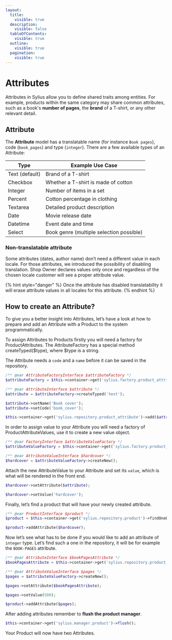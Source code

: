 ```yaml
---
layout:
  title:
    visible: true
  description:
    visible: false
  tableOfContents:
    visible: true
  outline:
    visible: true
  pagination:
    visible: true
---
```


# Attributes

Attributes in Sylius allow you to define shared traits among entities. For example, products within the same category may share common attributes, such as a book's **number of pages**, the **brand** of a T-shirt, or any other relevant detail.

## Attribute

The **Attribute** model has a translatable name (for instance `Book pages`), code (`book_pages`) and type (`integer`). There are a few available types of an Attribute:

| Type           | Example Use Case                         |
| -------------- | ---------------------------------------- |
| Text (default) | Brand of a T-shirt                       |
| Checkbox       | Whether a T-shirt is made of cotton      |
| Integer        | Number of items in a set                 |
| Percent        | Cotton percentage in clothing            |
| Textarea       | Detailed product description             |
| Date           | Movie release date                       |
| Datetime       | Event date and time                      |
| Select         | Book genre (multiple selection possible) |

### Non-translatable attribute

Some attributes (dates, author name) don’t need a different value in each locale. For those attributes, we introduced the possibility of disabling translation. Shop Owner declares values only once and regardless of the chosen locale customer will see a proper attribute value.

{% hint style="danger" %}
Once the attribute has disabled translatability it will erase attribute values in all locales for this attribute.
{% endhint %}

## How to create an Attribute?

To give you a better insight into Attributes, let’s have a look at how to prepare and add an Attribute with a Product to the system programmatically.

To assign Attributes to Products firstly you will need a factory for ProductAttributes. The AttributeFactory has a special method createTyped($type), where $type is a string.

The Attribute needs a `code` and a `name` before it can be saved in the repository.

```php
/** @var AttributeFactoryInterface $attributeFactory */
$attributeFactory = $this->container->get('sylius.factory.product_attribute');

/** @var AttributeInterface $attribute */
$attribute = $attributeFactory->createTyped('text');

$attribute->setName('Book cover');
$attribute->setCode('book_cover');

$this->container->get('sylius.repository.product_attribute')->add($attribute);
```

In order to assign value to your Attribute you will need a factory of ProductAttributeValues, use it to create a new value object.

```php
/** @var FactoryInterface $attributeValueFactory */
$attributeValueFactory = $this->container->get('sylius.factory.product_attribute_value');

/** @var AttributeValueInterface $hardcover */
$hardcover = $attributeValueFactory->createNew();
```

Attach the new AttributeValue to your Attribute and set its `value`, which is what will be rendered in the front end.

```php
$hardcover->setAttribute($attribute);

$hardcover->setValue('hardcover');
```

Finally, let’s find a product that will have your newly created attribute.

```php
/** @var ProductInterface $product */
$product = $this->container->get('sylius.repository.product')->findOneBy(['code' => 'code']);

$product->addAttribute($hardcover);
```

Now let’s see what has to be done if you would like to add an attribute of `integer` type. Let’s find such a one in the repository, it will be for example the `BOOK-PAGES` attribute.

```php
/** @var AttributeInterface $bookPagesAttribute */
$bookPagesAttribute = $this->container->get('sylius.repository.product_attribute')->findOneBy(['code' => 'BOOK-PAGES']);

/** @var AttributeValueInterface $pages */
$pages = $attributeValueFactory->createNew();

$pages->setAttribute($bookPagesAttribute);

$pages->setValue(500);

$product->addAttribute($pages);
```

After adding attributes remember to **flush the product manager**.

```php
$this->container->get('sylius.manager.product')->flush();
```

Your Product will now have two Attributes.
